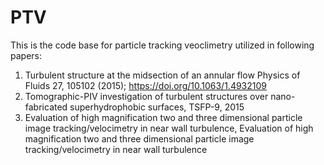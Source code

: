 # PTV

This is the code base for particle tracking veoclimetry utilized in following papers:

1. Turbulent structure at the midsection of an annular flow Physics of Fluids 27, 105102 (2015); https://doi.org/10.1063/1.4932109
2. Tomographic-PIV investigation of turbulent structures over nano-fabricated superhydrophobic surfaces, TSFP-9, 2015
3. Evaluation of high magnification two and three dimensional particle image tracking/velocimetry in near wall turbulence, Evaluation of high magnification two and three dimensional particle image
tracking/velocimetry in near wall turbulence
